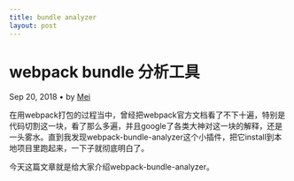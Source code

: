```yaml
---
title: bundle analyzer
layout: post
---
```


# webpack bundle 分析工具
<div class="title-meta">
<span>
Sep 20, 2018
</span>
<span class="title-bullet">•</span>
<span>
by  <a class="github-link" href="http://github.com/limeii">Mei</a>
</span>
</div>

在用webpack打包的过程当中，曾经把webpack官方文档看了不下十遍，特别是代码切割这一块，看了那么多遍，并且google了各类大神对这一块的解释，还是一头雾水。直到我发现webpack-bundle-analyzer这个小插件，把它install到本地项目里跑起来，一下子就彻底明白了。


今天这篇文章就是给大家介绍webpack-bundle-analyzer。